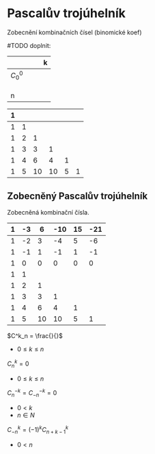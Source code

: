 # Pascalův trojúhelník
Zobecnění kombinačních čísel (binomické koef)

#TODO doplnit:

|         |     |     | k   |
| ------- | --- | --- | --- |
| $C^0_0$ |     |     |     |
|         |     |     |     |
|         |     |     |     |
|         |     |     |     |
| n       |     |     |     |

| 1   |     |     |     |     |     |
| --- | --- | --- | --- | --- | --- |
| 1   | 1   |     |     |     |     |
| 1   | 2   | 1   |     |     |     |
| 1   | 3   | 3   | 1   |     |     |
| 1   | 4   | 6   | 4   | 1   |     |
| 1   | 5   | 10  | 10  | 5   | 1   |

## Zobecněný Pascalův trojúhelník
Zobecněná kombinační čísla.

| 1   | -3  | 6   | -10 | 15  | -21 |
| --- | --- | --- | --- | --- | --- |
| 1   | -2  | 3   | -4  | 5   | -6  |
| 1   | -1  | 1   | -1  | 1   | -1  |
| 1   | 0   | 0   | 0   | 0   | 0   |
| 1   | 1   |     |     |     |     |
| 1   | 2   | 1   |     |     |     |
| 1   | 3   | 3   | 1   |     |     |
| 1   | 4   | 6   | 4   | 1   |     |
| 1   | 5   | 10  | 10  | 5   | 1   |

$C^k_n = \frac{}{}$
- $0 \leq k \leq n$


$C^k_n = 0$
- $0 \leq k \leq n$


$C^{-k}_n =C^{-k}_{-n}= 0$
- $0<k$
- $n \in N$

$C^k_{-n} = (-1)^k C^k_{n+k-1}$
- $0<n$
